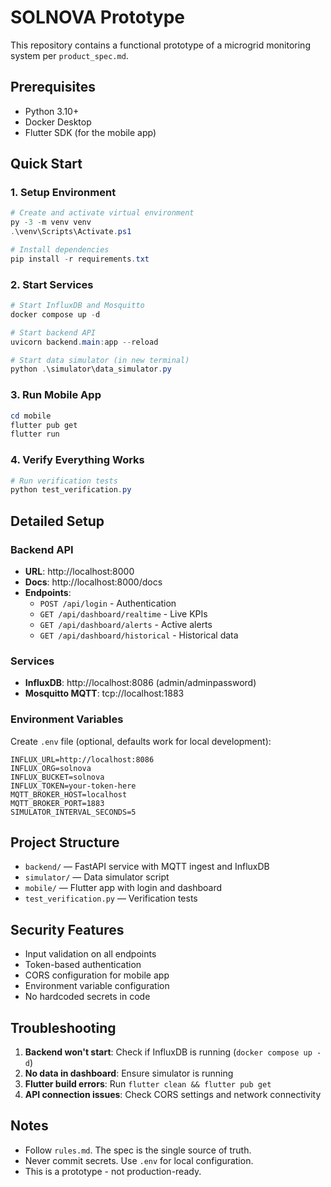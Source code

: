 # SOLNOVA Prototype

This repository contains a functional prototype of a microgrid monitoring system per `product_spec.md`.

## Prerequisites
- Python 3.10+
- Docker Desktop
- Flutter SDK (for the mobile app)

## Quick Start

### 1. Setup Environment
```powershell
# Create and activate virtual environment
py -3 -m venv venv
.\venv\Scripts\Activate.ps1

# Install dependencies
pip install -r requirements.txt
```

### 2. Start Services
```powershell
# Start InfluxDB and Mosquitto
docker compose up -d

# Start backend API
uvicorn backend.main:app --reload

# Start data simulator (in new terminal)
python .\simulator\data_simulator.py
```

### 3. Run Mobile App
```powershell
cd mobile
flutter pub get
flutter run
```

### 4. Verify Everything Works
```powershell
# Run verification tests
python test_verification.py
```

## Detailed Setup

### Backend API
- **URL**: http://localhost:8000
- **Docs**: http://localhost:8000/docs
- **Endpoints**:
  - `POST /api/login` - Authentication
  - `GET /api/dashboard/realtime` - Live KPIs
  - `GET /api/dashboard/alerts` - Active alerts
  - `GET /api/dashboard/historical` - Historical data

### Services
- **InfluxDB**: http://localhost:8086 (admin/adminpassword)
- **Mosquitto MQTT**: tcp://localhost:1883

### Environment Variables
Create `.env` file (optional, defaults work for local development):
```env
INFLUX_URL=http://localhost:8086
INFLUX_ORG=solnova
INFLUX_BUCKET=solnova
INFLUX_TOKEN=your-token-here
MQTT_BROKER_HOST=localhost
MQTT_BROKER_PORT=1883
SIMULATOR_INTERVAL_SECONDS=5
```

## Project Structure
- `backend/` — FastAPI service with MQTT ingest and InfluxDB
- `simulator/` — Data simulator script
- `mobile/` — Flutter app with login and dashboard
- `test_verification.py` — Verification tests

## Security Features
- Input validation on all endpoints
- Token-based authentication
- CORS configuration for mobile app
- Environment variable configuration
- No hardcoded secrets in code

## Troubleshooting
1. **Backend won't start**: Check if InfluxDB is running (`docker compose up -d`)
2. **No data in dashboard**: Ensure simulator is running
3. **Flutter build errors**: Run `flutter clean && flutter pub get`
4. **API connection issues**: Check CORS settings and network connectivity

## Notes
- Follow `rules.md`. The spec is the single source of truth.
- Never commit secrets. Use `.env` for local configuration.
- This is a prototype - not production-ready.
